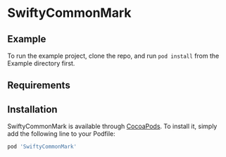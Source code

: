 # SwiftyCommonMark

## Example

To run the example project, clone the repo, and run `pod install` from the Example directory first.

## Requirements

## Installation

SwiftyCommonMark is available through [CocoaPods](https://cocoapods.org). To install
it, simply add the following line to your Podfile:

```ruby
pod 'SwiftyCommonMark'
```
